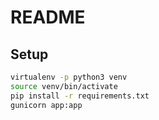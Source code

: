 # README

## Setup

```sh
virtualenv -p python3 venv
source venv/bin/activate
pip install -r requirements.txt
gunicorn app:app
```